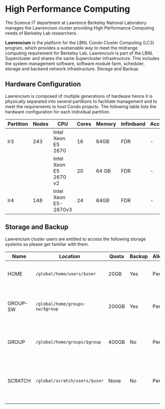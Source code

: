 # High Performance Computing

The Science IT department at Lawrence Berkeley National Laboratory manages the Lawrencium cluster providing High Performance Computing needs of Berkeley Lab researchers.

**Lawrencium** is the platform for the LBNL Condo Cluster Computing (LC3) program, which provides a sustainable way to meet the midrange computing requirement for Berkeley Lab. Lawrencium is part of the LBNL Supercluster and shares the same Supercluster infrastructure. This includes the system management software, software module farm, scheduler, storage and backend network infrastructure.
Storage and Backup.

## Hardware Configuration

Lawrencium is composed of multiple generations of hardware hence it is physically separated into several partitions to facilitate management and to meet the requirements to host Condo projects. The following table lists the hardware configuration for each individual partition.


| Partition | Nodes | CPU | Cores | Memory | Infiniband | Accelerator | 
| --------- | ----- | --- | ----- | ------ | ---------- | ----------- |
| lr3       | 243   | Intel Xeon E5 2670 | 16 | 64GB | FDR | -  |
|           |       | Intel Xeon E5 2670 v2 | 20 | 64 GB | FDR | - |
| lr4 | 148 | Intel Xeon E5-2670v3 | 24 | 64GB | FDR | - |



## Storage and Backup

Lawrencium cluster users are entitled to access the following storage systems so please get familiar with them.

| Name | Location | Quota | Backup | Allocation | Description |
| ---- | -------- | ----- | ------ | ---------- | ----------- |
| HOME | `/global/home/users/$user` | 20GB | Yes | Per User | Home directory for permanant data storage |
| GROUP-SW | `/global/home/groups-sw/$group` | 200GB | Yes | Per Group | Group directory for software and data sharing with backup |
| GROUP | `/global/home/groups/$group` | 400GB | No | Per Group | Group directory for data sharing without backup |
| SCRATCH | `/global/scratch/users/$user` | None | No | Per User | Scratch directory with Lustre high performance parallel file system |




